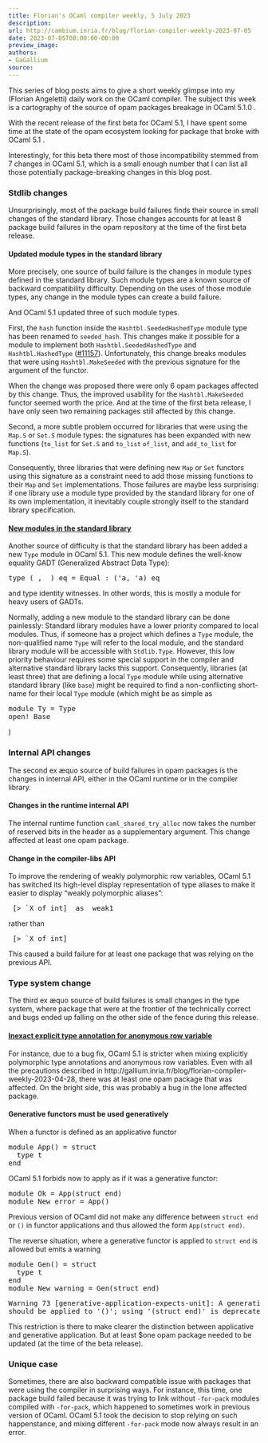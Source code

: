 ```yaml
---
title: Florian's OCaml compiler weekly, 5 July 2023
description:
url: http://cambium.inria.fr/blog/florian-compiler-weekly-2023-07-05
date: 2023-07-05T08:00:00-00:00
preview_image:
authors:
- GaGallium
source:
---
```





<p>This series of blog posts aims to give a short weekly glimpse into my
(Florian Angeletti) daily work on the OCaml compiler. The subject this
week is a cartography of the source of opam packages breakage in OCaml
5.1.0 .</p>


  

<p>With the recent release of the first beta for OCaml 5.1, I have spent
some time at the state of the opam ecosystem looking for package that
broke with OCaml 5.1 .</p>
<p>Interestingly, for this beta there most of those incompatibility
stemmed from 7 changes in OCaml 5.1, which is a small enough number that
I can list all those potentially package-breaking changes in this blog
post.</p>
<h3>Stdlib changes</h3>
<p>Unsurprisingly, most of the package build failures finds their source
in small changes of the standard library. Those changes accounts for at
least 8 package build failures in the opam repository at the time of the
first beta release.</p>
<h4>Updated module
types in the standard library</h4>
<p>More precisely, one source of build failure is the changes in module
types defined in the standard library. Such module types are a known
source of backward compatibility difficulty. Depending on the uses of
those module types, any change in the module types can create a build
failure.</p>
<p>And OCaml 5.1 updated three of such module types.</p>
<p>First, the <code>hash</code> function inside the
<code>Hashtbl.SeededHashedType</code> module type has been renamed to
<code>seeded_hash</code>. This changes make it possible for a module to
implement both <code>Hashtbl.SeededHashedType</code> and
<code>Hashtbl.HashedType</code> (<a href="https://github.com/ocaml/ocaml/pull/11157">#11157</a>).
Unfortunately, this change breaks modules that were using
<code>Hashtbl.MakeSeeded</code> with the previous signature for the
argument of the functor.</p>
<p>When the change was proposed there were only 6 opam packages affected
by this change. Thus, the improved usability for the
<code>Hashtbl.MakeSeeded</code> functor seemed worth the price. And at
the time of the first beta release, I have only seen two remaining
packages still affected by this change.</p>
<p>Second, a more subtle problem occurred for libraries that were using
the <code>Map.S</code> or <code>Set.S</code> module types: the
signatures has been expanded with new functions (<code>to_list</code>
for <code>Set.S</code> and <code>to_list</code> <code>of_list</code>,
and <code>add_to_list</code> for <code>Map.S</code>).</p>
<p>Consequently, three libraries that were defining new <code>Map</code>
or <code>Set</code> functors using this signature as a constraint need
to add those missing functions to their <code>Map</code> and
<code>Set</code> implementations. Those failures are maybe less
surprising: if one library use a module type provided by the standard
library for one of its own implementation, it inevitably couple strongly
itself to the standard library specification.</p>
<h4><a href="https://github.com/ocaml/ocaml/pull/11581">New modules in the
standard library</a></h4>
<p>Another source of difficulty is that the standard library has been
added a new <code>Type</code> module in OCaml 5.1. This new module
defines the well-know equality GADT (Generalized Abstract Data
Type):</p>
<div class="highlight"><pre><span>type (_, _) eq = Equal : ('a, 'a) eq
</span></pre></div>

<p>and type identity witnesses. In other words, this is mostly a module
for heavy users of GADTs.</p>
<p>Normally, adding a new module to the standard library can be done
painlessly: Standard library modules have a lower priority compared to
local modules. Thus, if someone has a project which defines a
<code>Type</code> module, the non-qualified name <code>Type</code> will
refer to the local module, and the standard library module will be
accessible with <code>Stdlib.Type</code>. However, this low priority
behaviour requires some special support in the compiler and alternative
standard library lacks this support. Consequently, libraries (at least
three) that are defining a local <code>Type</code> module while using
alternative standard library (like <code>base</code>) might be required
to find a non-conflicting short-name for their local <code>Type</code>
module (which might be as simple as</p>
<div class="highlight"><pre><span><span class="k">module</span> <span class="n">Ty</span> = <span class="n">Type</span>
<span class="nb">open</span>! <span class="n">Base</span>
</span></pre></div>

<p>)</p>
<h3>Internal API changes</h3>
<p>The second ex æquo source of build failures in opam packages is the
changes in internal API, either in the OCaml runtime or in the compiler
library.</p>
<h4>Changes in the runtime
internal API</h4>
<p>The internal runtime function <code>caml_shared_try_alloc</code> now
takes the number of reserved bits in the header as a supplementary
argument. This change affected at least one opam package.</p>
<h4>Change in the compiler-libs
API</h4>
<p>To improve the rendering of weakly polymorphic row variables, OCaml
5.1 has switched its high-level display representation of type aliases
to make it easier to display “weakly polymorphic aliases”:</p>
<div class="highlight"><pre><span> [&gt; `X of int]  as _weak1
</span></pre></div>

<p>rather than</p>
<div class="highlight"><pre><span>_[&gt; `X of int]
</span></pre></div>

<p>This caused a build failure for at least one package that was relying
on the previous API.</p>
<h3>Type system change</h3>
<p>The third ex æquo source of build failures is small changes in the
type system, where package that were at the frontier of the technically
correct and bugs ended up falling on the other side of the fence during
this release.</p>
<h4><a href="https://github.com/ocaml/ocaml/pull/12211">Inexact explicit type
annotation for anonymous row variable</a></h4>
<p>For instance, due to a bug fix, OCaml 5.1 is stricter when mixing
explicitly polymorphic type annotations and anonymous row variables.
Even with all the precautions described in
http://gallium.inria.fr/blog/florian-compiler-weekly-2023-04-28, there
was at least one opam package that was affected. On the bright side,
this was probably a bug in the lone affected package.</p>
<h4>Generative
functors must be used generatively</h4>
<p>When a functor is defined as an applicative functor</p>
<div class="highlight"><pre><span><span class="k">module</span> <span class="n">App</span>() = <span class="n">struct</span>
  <span class="nb">type</span> <span class="nb">t</span>
<span class="nb">end</span>
</span></pre></div>

<p>OCaml 5.1 forbids now to apply as if it was a generative functor:</p>
<div class="highlight"><pre><span><span class="k">module</span> <span class="n">Ok</span> = <span class="n">App</span>(<span class="n">struct</span> <span class="nb">end</span>)
<span class="k">module</span> <span class="n">New_error</span> = <span class="n">App</span>()
</span></pre></div>

<p>Previous version of OCaml did not make any difference between
<code>struct end</code> or <code>()</code> in functor applications and
thus allowed the form <code>App(struct end)</code>.</p>
<p>The reverse situation, where a generative functor is applied to
<code>struct end</code> is allowed but emits a warning</p>
<div class="highlight"><pre><span><span class="k">module</span> <span class="n">Gen</span>() = <span class="n">struct</span>
  <span class="nb">type</span> <span class="nb">t</span>
<span class="nb">end</span>
<span class="k">module</span> <span class="n">New_warning</span> = <span class="n">Gen</span>(<span class="n">struct</span> <span class="nb">end</span>)
</span></pre></div>

<div class="highlight"><pre><span><span class="nv">Warning</span><span class="w"> </span><span class="mi">73</span><span class="w"> </span>[<span class="nv">generative</span><span class="o">-</span><span class="nv">application</span><span class="o">-</span><span class="nv">expects</span><span class="o">-</span><span class="nv">unit</span>]:<span class="w"> </span><span class="nv">A</span><span class="w"> </span><span class="nv">generative</span><span class="w"> </span><span class="nv">functor</span>
<span class="nv">should</span><span class="w"> </span><span class="nv">be</span><span class="w"> </span><span class="nv">applied</span><span class="w"> </span><span class="nv">to</span><span class="w"> </span><span class="s1">'()'</span><span class="c1">; using '(struct end)' is deprecated.</span>
</span></pre></div>

<p>This restriction is there to make clearer the distinction between
applicative and generative application. But at least $one opam package
needed to be updated (at the time of the beta release).</p>
<h3>Unique case</h3>
<p>Sometimes, there are also backward compatible issue with packages
that were using the compiler in surprising ways. For instance, this
time, one package build failed because it was trying to link without
<code>-for-pack</code> modules compiled with <code>-for-pack</code>,
which happened to sometimes work in previous version of OCaml. OCaml 5.1
took the decision to stop relying on such happenstance, and mixing
different <code>-for-pack</code> mode now always result in an error.</p>


